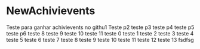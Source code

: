 # NewAchivievents
Teste para ganhar achivievents no githu1
Teste p2
teste p3
teste p4
teste p5
teste p6
teste 8
teste 9
teste 10
teste 11
teste 0
teste 1
teste 2
teste 3
teste 4
teste 5
teste 6
teste 7
teste 8
teste 9
teste 10
teste 11
teste 12
teste 13
fsdfsg
